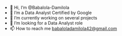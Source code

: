 - 👋 Hi, I’m @Babalola-Damilola
- 👀 I’m a Data Analyst Certified by Google
- 🌱 I’m currently working on several projects
- 💞️ I’m looking for a Data Analyst role 
- 📫 How to reach me babaloladamilola42@gmail.com

<!---
Babalola-Damilola/Babalola-Damilola is a ✨ special ✨ repository because its `README.md` (this file) appears on your GitHub profile.
You can click the Preview link to take a look at your changes.
--->
